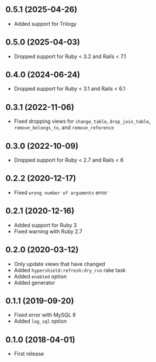 ## 0.5.1 (2025-04-26)

- Added support for Trilogy

## 0.5.0 (2025-04-03)

- Dropped support for Ruby < 3.2 and Rails < 7.1

## 0.4.0 (2024-06-24)

- Dropped support for Ruby < 3.1 and Rails < 6.1

## 0.3.1 (2022-11-06)

- Fixed dropping views for `change_table`, `drop_join_table`, `remove_belongs_to`, and `remove_reference`

## 0.3.0 (2022-10-09)

- Dropped support for Ruby < 2.7 and Rails < 6

## 0.2.2 (2020-12-17)

- Fixed `wrong number of arguments` error

## 0.2.1 (2020-12-16)

- Added support for Ruby 3
- Fixed warning with Ruby 2.7

## 0.2.0 (2020-03-12)

- Only update views that have changed
- Added `hypershield:refresh:dry_run` rake task
- Added `enabled` option
- Added generator

## 0.1.1 (2019-09-20)

- Fixed error with MySQL 8
- Added `log_sql` option

## 0.1.0 (2018-04-01)

- First release
